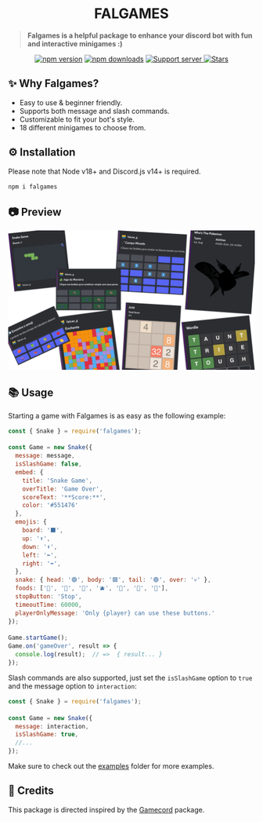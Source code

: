 <h1 align="center"> FALGAMES </h1>

> **Falgames is a helpful package to enhance your discord bot with fun and interactive minigames :)**

<p align="center">
    <a href="https://www.npmjs.com/package/falgames"><img src="https://img.shields.io/npm/v/falgames.svg?maxAge=3600" alt="npm version" /></a>
		<a href="https://www.npmjs.com/package/falgames"><img src="https://img.shields.io/npm/dt/falgames.svg?maxAge=3600" alt="npm downloads" /></a>
    <a title="Support server" href="https://discord.gg/8WrAtVYVKR">
        <img src="https://img.shields.io/discord/742332099788275732.svg?&logo=discord&logoColor=ffffff&color=7389D8&labelColor=6A7EC2&label=Support" alt="Support server">
    </a>
        <a title="Stars" href="https://github.com/falcao-g/falbot">
        <img src="https://img.shields.io/github/stars/falcao-g/Falgames" alt="Stars">
    </a>
</p>

## **✨ Why Falgames?**

- Easy to use & beginner friendly.
- Supports both message and slash commands.
- Customizable to fit your bot's style.
- 18 different minigames to choose from.

## **⚙️ Installation**

Please note that Node v18+ and Discord.js v14+ is required.

```bash
npm i falgames
```

## 📷 Preview

![Preview](/assets/readme.png)

## **📚 Usage**

Starting a game with Falgames is as easy as the following example:

```js
const { Snake } = require('falgames');

const Game = new Snake({
  message: message,
  isSlashGame: false,
  embed: {
    title: 'Snake Game',
    overTitle: 'Game Over',
    scoreText: '**Score:**',
    color: '#551476'
  },
  emojis: {
    board: '⬛',
    up: '⬆️', 
    down: '⬇️',
    left: '⬅️',
    right: '➡️',
  },
  snake: { head: '🟢', body: '🟩', tail: '🟢', over: '💀' },
  foods: ['🍎', '🍇', '🍊', '🫐', '🥕', '🥝', '🌽'],
  stopButton: 'Stop',
  timeoutTime: 60000,
  playerOnlyMessage: 'Only {player} can use these buttons.'
});

Game.startGame();
Game.on('gameOver', result => {
  console.log(result);  // =>  { result... }
});
```

Slash commands are also supported, just set the `isSlashGame` option to `true` and the message option to `interaction`:

```js
const { Snake } = require('falgames');

const Game = new Snake({
  message: interaction,
  isSlashGame: true,
  //...
});
```

Make sure to check out the [examples](examples) folder for more examples.

## **📜 Credits**

This package is directed inspired by the [Gamecord](https://www.npmjs.com/package/discord-gamecord) package.
